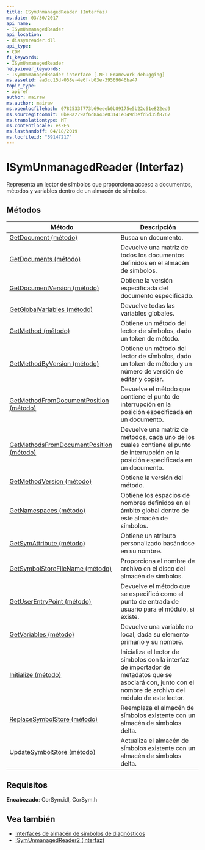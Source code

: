 ```yaml
---
title: ISymUnmanagedReader (Interfaz)
ms.date: 03/30/2017
api_name:
- ISymUnmanagedReader
api_location:
- diasymreader.dll
api_type:
- COM
f1_keywords:
- ISymUnmanagedReader
helpviewer_keywords:
- ISymUnmanagedReader interface [.NET Framework debugging]
ms.assetid: aa3cc15d-058e-4e6f-b03e-39569646ba47
topic_type:
- apiref
author: mairaw
ms.author: mairaw
ms.openlocfilehash: 0782533f773b69eeeb0b89175e5b22c61e822ed9
ms.sourcegitcommit: 0be8a279af6d8a43e03141e349d3efd5d35f8767
ms.translationtype: MT
ms.contentlocale: es-ES
ms.lasthandoff: 04/18/2019
ms.locfileid: "59147217"
---
```

# <a name="isymunmanagedreader-interface"></a>ISymUnmanagedReader (Interfaz)
Representa un lector de símbolos que proporciona acceso a documentos, métodos y variables dentro de un almacén de símbolos.  
  
## <a name="methods"></a>Métodos  
  
|Método|Descripción|  
|------------|-----------------|  
|[GetDocument (método)](../../../../docs/framework/unmanaged-api/diagnostics/isymunmanagedreader-getdocument-method.md)|Busca un documento.|  
|[GetDocuments (método)](../../../../docs/framework/unmanaged-api/diagnostics/isymunmanagedreader-getdocuments-method.md)|Devuelve una matriz de todos los documentos definidos en el almacén de símbolos.|  
|[GetDocumentVersion (método)](../../../../docs/framework/unmanaged-api/diagnostics/isymunmanagedreader-getdocumentversion-method.md)|Obtiene la versión especificada del documento especificado.|  
|[GetGlobalVariables (método)](../../../../docs/framework/unmanaged-api/diagnostics/isymunmanagedreader-getglobalvariables-method.md)|Devuelve todas las variables globales.|  
|[GetMethod (método)](../../../../docs/framework/unmanaged-api/diagnostics/isymunmanagedreader-getmethod-method.md)|Obtiene un método del lector de símbolos, dado un token de método.|  
|[GetMethodByVersion (método)](../../../../docs/framework/unmanaged-api/diagnostics/isymunmanagedreader-getmethodbyversion-method.md)|Obtiene un método del lector de símbolos, dado un token de método y un número de versión de editar y copiar.|  
|[GetMethodFromDocumentPosition (método)](../../../../docs/framework/unmanaged-api/diagnostics/isymunmanagedreader-getmethodfromdocumentposition-method.md)|Devuelve el método que contiene el punto de interrupción en la posición especificada en un documento.|  
|[GetMethodsFromDocumentPosition (método)](../../../../docs/framework/unmanaged-api/diagnostics/isymunmanagedreader-getmethodsfromdocumentposition-method.md)|Devuelve una matriz de métodos, cada uno de los cuales contiene el punto de interrupción en la posición especificada en un documento.|  
|[GetMethodVersion (método)](../../../../docs/framework/unmanaged-api/diagnostics/isymunmanagedreader-getmethodversion-method.md)|Obtiene la versión del método.|  
|[GetNamespaces (método)](../../../../docs/framework/unmanaged-api/diagnostics/isymunmanagedreader-getnamespaces-method.md)|Obtiene los espacios de nombres definidos en el ámbito global dentro de este almacén de símbolos.|  
|[GetSymAttribute (método)](../../../../docs/framework/unmanaged-api/diagnostics/isymunmanagedreader-getsymattribute-method.md)|Obtiene un atributo personalizado basándose en su nombre.|  
|[GetSymbolStoreFileName (método)](../../../../docs/framework/unmanaged-api/diagnostics/isymunmanagedreader-getsymbolstorefilename-method.md)|Proporciona el nombre de archivo en el disco del almacén de símbolos.|  
|[GetUserEntryPoint (método)](../../../../docs/framework/unmanaged-api/diagnostics/isymunmanagedreader-getuserentrypoint-method.md)|Devuelve el método que se especificó como el punto de entrada de usuario para el módulo, si existe.|  
|[GetVariables (método)](../../../../docs/framework/unmanaged-api/diagnostics/isymunmanagedreader-getvariables-method.md)|Devuelve una variable no local, dada su elemento primario y su nombre.|  
|[Initialize (método)](../../../../docs/framework/unmanaged-api/diagnostics/isymunmanagedreader-initialize-method.md)|Inicializa el lector de símbolos con la interfaz de importador de metadatos que se asociará con, junto con el nombre de archivo del módulo de este lector.|  
|[ReplaceSymbolStore (método)](../../../../docs/framework/unmanaged-api/diagnostics/isymunmanagedreader-replacesymbolstore-method.md)|Reemplaza el almacén de símbolos existente con un almacén de símbolos delta.|  
|[UpdateSymbolStore (método)](../../../../docs/framework/unmanaged-api/diagnostics/isymunmanagedreader-updatesymbolstore-method.md)|Actualiza el almacén de símbolos existente con un almacén de símbolos delta.|  
  
## <a name="requirements"></a>Requisitos  
 **Encabezado**: CorSym.idl, CorSym.h  
  
## <a name="see-also"></a>Vea también

- [Interfaces de almacén de símbolos de diagnósticos](../../../../docs/framework/unmanaged-api/diagnostics/diagnostics-symbol-store-interfaces.md)
- [ISymUnmanagedReader2 (interfaz)](../../../../docs/framework/unmanaged-api/diagnostics/isymunmanagedreader2-interface.md)
